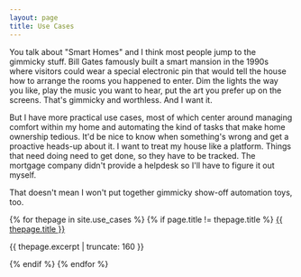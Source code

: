 ```yaml
---
layout: page
title: Use Cases
---
```

You talk about "Smart Homes" and I think most people jump to the gimmicky stuff. Bill Gates famously built a smart mansion in the 1990s where visitors could wear a special electronic pin that would tell the house how to arrange the rooms you happened to enter. Dim the lights the way you like, play the music you want to hear, put the art you prefer up on the screens. That's gimmicky and worthless. And I want it.

But I have more practical use cases, most of which center around managing comfort within my home and automating the kind of tasks that make home ownership tedious. It'd be nice to know when something's wrong and get a proactive heads-up about it. I want to treat my house like a platform. Things that need doing need to get done, so they have to be tracked. The mortgage company didn't provide a helpdesk so I'll have to figure it out myself.

That doesn't mean I won't put together gimmicky show-off automation toys, too. 

{% for thepage in site.use_cases %}
{% if page.title != thepage.title %}
<a href="{{ thepage.url | prepend: site.baseurl }}">
        {{ thepage.title }}
</a>

<p class="post-excerpt">{{ thepage.excerpt | truncate: 160 }}</p>

{% endif %}
{% endfor %}      

